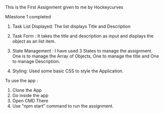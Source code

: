 This is the First Assignment given to me by Hockeycurves 



Milestone 1 completed
1) Task List Displayed: The list displays Title and Description

2) Task Form : It takes the title and description as input and displays the object as an list item.

3) State Management : I have used 3 States to manage the assignment. One is to manage the Array of Objects, One to manage the title and One to manage Description.

4) Styling: Used some basic CSS to style the Application.

To use the app :
1) Clone the App
2) Go inside the app
3) Open CMD There
4) Use "npm start" command to run the assignment.
